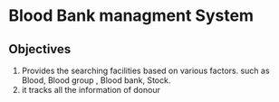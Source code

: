 # Blood Bank managment System

## Objectives
1. Provides the searching facilities based on various factors. such as Blood, Blood group , Blood bank, Stock.
2. it tracks all the information of donour 
